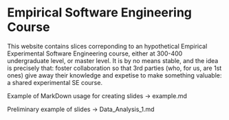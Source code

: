 # Empirical Software Engineering Course

This website contains slices correponding to an hypothetical Empirical Experimental Software Engineering course, either at 300-400 undergraduate level, or master level. It is by no means stable, and the idea is precisely that: foster collaboration so that 3rd parties (who, for us, are 1st ones) give away their knowledge and expetise to make something valuable: a shared experimental SE course.

Example of MarkDown usage for creating slides -> example.md

Preliminary example of slides -> Data_Analysis_1.md




